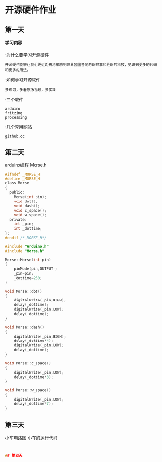  # 开源硬件作业
 ## 第一天
 
 ####   学习内容
 ·为什么要学习开源硬件
 
 	开源硬件能够让我们更近距离地接触到世界各国各地的新鲜事和更新的科技，见识到更多的代码和更多的用法。
 ·如何学习开源硬件
 	
	多练习，多看原版视频，多实践
 ·三个软件
 
 	arduino
	fritzing
	processing
 ·几个常用网站
 
 	github.cc
## 第二天
arduino编程
Morse.h
```c
#ifndef _MORSE_H
#define _MORSE_H
class Morse
{
  public:
    Morse(int pin);
    void dot();
    void dash();
    void c_space();
    void w_space();
  private:
    int _pin;
    int _dottime;
};
#endif /*_MORSE_H*/
```
```c
#include "Arduino.h"
#include "Morse.h"

Morse::Morse(int pin)
{
	pinMode(pin,OUTPUT);
	_pin=pin;
	_dottime=250;
}

void Morse::dot()
{
	digitalWrite(_pin,HIGH);
	delay(_dottime);
	digitalWrite(_pin,LOW);
	delay(_dottime);
}

void Morse::dash()
{
	digitalWrite(_pin,HIGH);
	delay(_dottime*4);
	digitalWrite(_pin,LOW);
	delay(_dottime);
}

void Morse::c_space()
{
	digitalWrite(_pin,LOW);
	delay(_dottime*3);
}

void Morse::w_space()
{
	digitalWrite(_pin,LOW);
	delay(_dottime*7);
}
```
## 第三天
小车电路图
小车的运行代码
```c


## 第四天
